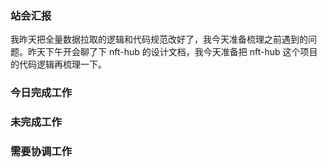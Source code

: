 ### 站会汇报

我昨天把全量数据拉取的逻辑和代码规范改好了，我今天准备梳理之前遇到的问题。昨天下午开会聊了下 nft-hub 的设计文档，我今天准备把 nft-hub 这个项目的代码逻辑再梳理一下。

### 今日完成工作



### 未完成工作



### 需要协调工作